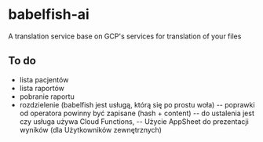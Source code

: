 # babelfish-ai
A translation service base on GCP's services for translation of your files

## To do
- lista pacjentów
- lista raportów
- pobranie raportu
- rozdzielenie (babelfish jest usługą, którą się po prostu woła)
-- poprawki od operatora powinny być zapisane (hash + content)
-- do ustalenia jest czy usługa używa Cloud Functions,
-- Użycie AppSheet do prezentacji wyników (dla Użytkowników zewnętrznych)
